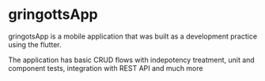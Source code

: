 # gringottsApp

gringotsApp is a mobile application that was built as a development practice using the flutter.

The application has basic CRUD flows with indepotency treatment, unit and component tests, integration with REST API and much more

